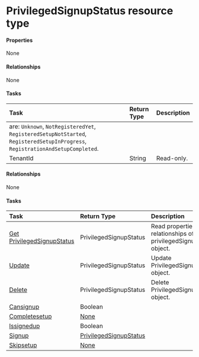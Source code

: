 # PrivilegedSignupStatus resource type



#### Properties
None

#### Relationships
None


#### Tasks

| Task		   | Return Type	|Description|
|:---------------|:--------|:----------|
 are: `Unknown`, `NotRegisteredYet`, `RegisteredSetupNotStarted`, `RegisteredSetupInProgress`, `RegistrationAndSetupCompleted`.|
|TenantId|String| Read-only.|

#### Relationships
None


#### Tasks

| Task		   | Return Type	|Description|
|:---------------|:--------|:----------|
|[Get PrivilegedSignupStatus](../api/privilegedsignupstatus_get.md) | PrivilegedSignupStatus |Read properties and relationships of privilegedSignupStatus object.|
|[Update](../api/privilegedsignupstatus_update.md) | PrivilegedSignupStatus	|Update PrivilegedSignupStatus object. |
|[Delete](../api/privilegedsignupstatus_delete.md) | PrivilegedSignupStatus	|Delete PrivilegedSignupStatus object. |
|[Cansignup](../api/privilegedsignupstatus_cansignup.md)|Boolean||
|[Completesetup](../api/privilegedsignupstatus_completesetup.md)|[None](none.md)||
|[Issignedup](../api/privilegedsignupstatus_issignedup.md)|Boolean||
|[Signup](../api/privilegedsignupstatus_signup.md)|[PrivilegedSignupStatus](privilegedsignupstatus.md)||
|[Skipsetup](../api/privilegedsignupstatus_skipsetup.md)|[None](none.md)||
